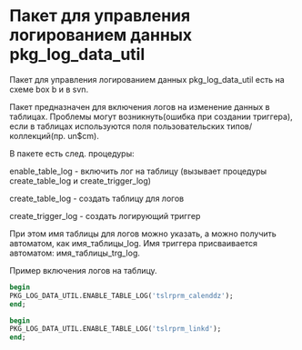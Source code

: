 # Пакет для управления логированием данных pkg\_log\_data\_util

Пакет для управления логированием данных pkg\_log\_data\_util есть на схеме box b и в svn.

Пакет предназначен для включения логов на изменение данных в таблицах. Проблемы могут возникнуть\(ошибка при создании триггера\), если в таблицах используются поля пользовательских типов/коллекций\(пр. un$cm\).

В пакете есть след. процедуры:

enable\_table\_log - включить лог на таблицу \(вызывает процедуры create\_table\_log и create\_trigger\_log\)

create\_table\_log - создать таблицу для логов

create\_trigger\_log - создать логирующий триггер 

При этом имя таблицы для логов можно указать, а можно получить автоматом, как имя\_таблицы\_log. Имя триггера присваивается автоматом: имя\_таблицы\_trg\_log.

Пример включения логов на таблицу.

```sql
begin
PKG_LOG_DATA_UTIL.ENABLE_TABLE_LOG('tslrprm_calenddz');
end;

begin
PKG_LOG_DATA_UTIL.ENABLE_TABLE_LOG('tslrprm_linkd');
end;
```



